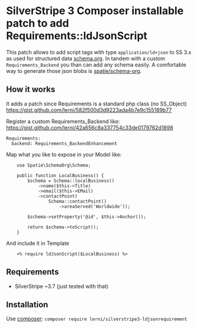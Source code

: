 # SilverStripe 3 Composer installable patch to add Requirements::ldJsonScript
This patch allows to add script tags with type `application/ld+json` to SS 3.x as used for structured data [schema.org](https://schema.org/). In tandem with a custom `Requirements_Backend` you than can add any schema easily. A comfortable way to generate those json blobs is [spatie/schema-org](https://github.com/spatie/schema-org).

## How it works
It adds a patch since Requirements is a standard php class (no SS_Object)
https://gist.github.com/lerni/582f500d3d9223ada4b7e9c155189b77

Register a custom Requirements_Backend like:
https://gist.github.com/lerni/42a656c8a337754c33de0179762d1898
```
Requirements:
  backend: Requirements_BackendEnhancement
```

Map what you like to expose in your Model like:
```
    use Spatie\SchemaOrg\Schema;

    public function LocalBusiness() {
        $schema = Schema::localBusiness()
            ->name($this->Title)
            ->email($this->EMail)
            ->contactPoint(
                Schema::contactPoint()
                    ->areaServed('Worldwide'));

        $schema->setProperty('@id', $this->Anchor());

        return $schema->toScript();
    }
```

And include it in Template
```
    <% require ldJsonScript($LocalBusiness) %>
```

## Requirements
* SilverStripe ~3.7 (just tested with that)

## Installation
Use [composer](https://getcomposer.org/):
`composer require lerni/silverstripe3-ldjsonrequirement`